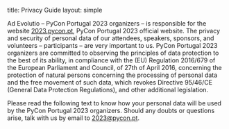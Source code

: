 title: Privacy Guide
layout: simple

Ad Evolutio – PyCon Portugal 2023 organizers – is responsible for the website [2023.pycon.pt](https://2023.pycon.pt/), PyCon Portugal 2023 official website. The privacy and security of personal data of our attendees, speakers, sponsors, and volunteers – participants – are very important to us. PyCon Portugal 2023 organizers are committed to observing the principles of data protection to the best of its ability, in compliance with the (EU) Regulation 2016/679 of the European Parliament and Council, of 27th of April 2016, concerning the protection of natural persons concerning the processing of personal data and the free movement of such data, which revokes Directive 95/46/CE (General Data Protection Regulations), and other additional legislation.

Please read the following text to know how your personal data will be used by the PyCon Portugal 2023 organizers. Should any doubts or questions arise, talk with us by email to [2023@pycon.pt](mailto:2023@pycon.pt).
